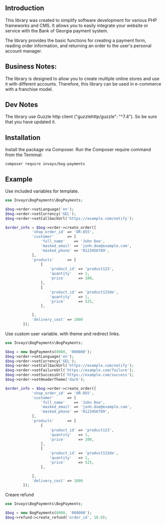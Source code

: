 ## Introduction

This library was created to simplify software development for various PHP frameworks and CMS. It allows you to easily integrate your website or service with the Bank of Georgia payment system.

The library provides the basic functions for creating a payment form, reading order information, and returning an order to the user's personal account manager.

## Business Notes:

The library is designed to allow you to create multiple online stores and use it with different accounts.
Therefore, this library can be used in e-commerce with a franchise model.

## Dev Notes

The library use Guzzle http client ("guzzlehttp/guzzle": "^7.4"). So be sure that you have updated it.

## Installation

Install the package via Composer. Run the Composer require command from the Terminal:

```
composer require invays/bog-payments
```

## Example

Use included variables for template.

```php
use Invays\BogPayments\BogPayments;

$bog->order->setLanguage('en');
$bog->order->setCurrency('GEL');
$bog->order->setCallbackUrl('https://example.com/notify');

$order_info = $bog->order->create_order([
            'shop_order_id' => 'OR-855',
            'customer'      => [
                'full_name'    => 'John Doe',
                'masked_email' => 'jonh.doe@example.com',
                'masked_phone' => '0123456789',
            ],
            'products'      => [
                [
                    'product_id' => 'product123',
                    'quantity'   => 1,
                    'price'      => 100,
                ],
                [
                    'product_id' => 'product123de',
                    'quantity'   => 1,
                    'price'      => 525,
                ],

            ],
            'delivery_cost' => 1000
        ]);
```

Use custom user variable. with theme and redirect links.

```php
use Invays\BogPayments\BogPayments;

$bog = new BogPayments(0000, '000000');
$bog->order->setLanguage('en');
$bog->order->setCurrency('GEL');
$bog->order->setCallbackUrl('https://example.com/notify');
$bog->order->setFailureUrl('https://example.com/failure');
$bog->order->setSuccessUrl('https://example.com/success');
$bog->order->setHeaderTheme('dark');

$order_info = $bog->order->create_order([
            'shop_order_id' => 'OR-855',
            'customer'      => [
                'full_name'    => 'John Doe',
                'masked_email' => 'jonh.doe@example.com',
                'masked_phone' => '0123456789',
            ],
            'products'      => [
                [
                    'product_id' => 'product123',
                    'quantity'   => 1,
                    'price'      => 100,
                ],
                [
                    'product_id' => 'product123de',
                    'quantity'   => 1,
                    'price'      => 525,
                ],

            ],
            'delivery_cost' => 1000
        ]);
```

Creare refund

```php
use Invays\BogPayments\BogPayments;

$bog = new BogPayments(0000, '000000');
$bog->refund->create_refund('order_id', 10.0);

```
